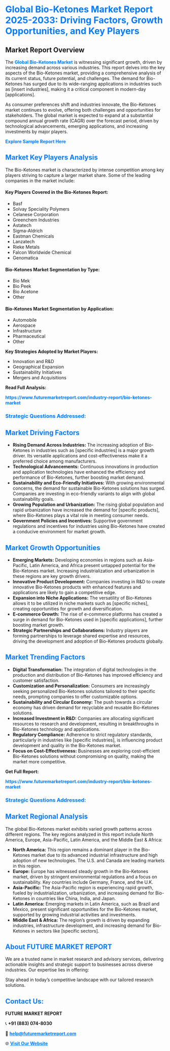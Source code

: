 <h1 style="color: #007BFF;">Global Bio-Ketones Market Report 2025-2033: Driving Factors, Growth Opportunities, and Key Players</h1>

<section id="overview">
<h2>Market Report Overview</h2>
<p>The <a href="https://www.futuremarketreport.com/industry-report/bio-ketones-market" style="color: #007BFF; text-decoration: none;"><strong>Global Bio-Ketones Market</strong></a> is witnessing significant growth, driven by increasing demand across various industries. This report delves into the key aspects of the Bio-Ketones market, providing a comprehensive analysis of its current status, future potential, and challenges. The demand for Bio-Ketones has surged due to its wide-ranging applications in industries such as [insert industries], making it a critical component in modern-day [applications].</p>
<p>As consumer preferences shift and industries innovate, the Bio-Ketones market continues to evolve, offering both challenges and opportunities for stakeholders. The global market is expected to expand at a substantial compound annual growth rate (CAGR) over the forecast period, driven by technological advancements, emerging applications, and increasing investments by major players.</p>
</section>

<section id="overview">
<p><a href="https://www.futuremarketreport.com/request-sample/reportId=30008" style="color: #007BFF; text-decoration: none;"><strong>Explore Sample Report Here</strong></a></p>
</section>

<section id="key-players">
<h2 style="color: #007BFF;">Market Key Players Analysis</h2>
<p>The Bio-Ketones market is characterized by intense competition among key players striving to capture a larger market share. Some of the leading companies in the market include:</p>
<h4>Key Players Covered in the Bio-Ketones Report:</h4>
<ul><li>Basf</li><li>Solvay Speciality Polymers</li><li>Celanese Corporation</li><li>Greenchem Industries</li><li>Astatech</li><li>Sigma-Aldrich</li><li>Eastman Chemicals</li><li>Lanzatech</li><li>Rieke Metals</li><li>Falcon Worldwide Chemical</li><li>Genomatica</li></ul>
<h4>Bio-Ketones Market Segmentation by Type:</h4>
<ul><li>Bio Mek</li><li>Bio Peek</li><li>Bio Acetone</li><li>Other</li></ul>

<h4>Bio-Ketones Market Segmentation by Application:</h4>
<ul><li>Automobile</li><li>Aerospace</li><li>Infrastructure</li><li>Pharmaceutical</li><li>Other</li></ul>
<p><strong>Key Strategies Adopted by Market Players:</strong></p>
<ul>
<li>Innovation and R&D</li>
<li>Geographical Expansion</li>
<li>Sustainability Initiatives</li>
<li>Mergers and Acquisitions</li>
</ul>
</section>

<section>
<p><strong>Read Full Analysis: </strong></p><a href="https://www.futuremarketreport.com/industry-report/bio-ketones-market" style="color: #007BFF; text-decoration: none;"><strong>https://www.futuremarketreport.com/industry-report/bio-ketones-market</strong></a>
<h3 style="color: #007BFF;">Strategic Questions Addressed:</h3>
</section>

<section id="driving-factors">
<h2 style="color: #007BFF;">Market Driving Factors</h2>
<ul>
<li><strong>Rising Demand Across Industries:</strong> The increasing adoption of Bio-Ketones in industries such as [specific industries] is a major growth driver. Its versatile applications and cost-effectiveness make it a preferred choice among manufacturers.</li>
<li><strong>Technological Advancements:</strong> Continuous innovations in production and application technologies have enhanced the efficiency and performance of Bio-Ketones, further boosting market demand.</li>
<li><strong>Sustainability and Eco-Friendly Initiatives:</strong> With growing environmental concerns, the demand for sustainable Bio-Ketones solutions has surged. Companies are investing in eco-friendly variants to align with global sustainability goals.</li>
<li><strong>Growing Population and Urbanization:</strong> The rising global population and rapid urbanization have increased the demand for [specific products], where Bio-Ketones plays a vital role in meeting consumer needs.</li>
<li><strong>Government Policies and Incentives:</strong> Supportive government regulations and incentives for industries using Bio-Ketones have created a conducive environment for market growth.</li>
</ul>
</section>

<section id="growth-opportunities">
<h2 style="color: #007BFF;">Market Growth Opportunities</h2>
<ul>
<li><strong>Emerging Markets:</strong> Developing economies in regions such as Asia-Pacific, Latin America, and Africa present untapped potential for the Bio-Ketones market. Increasing industrialization and urbanization in these regions are key growth drivers.</li>
<li><strong>Innovative Product Development:</strong> Companies investing in R&D to create innovative Bio-Ketones products with enhanced features and applications are likely to gain a competitive edge.</li>
<li><strong>Expansion into Niche Applications:</strong> The versatility of Bio-Ketones allows it to be utilized in niche markets such as [specific niches], creating opportunities for growth and diversification.</li>
<li><strong>E-commerce Growth:</strong> The rise of e-commerce platforms has created a surge in demand for Bio-Ketones used in [specific applications], further boosting market growth.</li>
<li><strong>Strategic Partnerships and Collaborations:</strong> Industry players are forming partnerships to leverage shared expertise and resources, driving the development and adoption of Bio-Ketones products globally.</li>
</ul>
</section>

<section id="trending-factors">
<h2 style="color: #007BFF;">Market Trending Factors</h2>
<ul>
<li><strong>Digital Transformation:</strong> The integration of digital technologies in the production and distribution of Bio-Ketones has improved efficiency and customer satisfaction.</li>
<li><strong>Customization and Personalization:</strong> Consumers are increasingly seeking personalized Bio-Ketones solutions tailored to their specific needs, prompting companies to offer customizable options.</li>
<li><strong>Sustainability and Circular Economy:</strong> The push towards a circular economy has driven demand for recyclable and reusable Bio-Ketones solutions.</li>
<li><strong>Increased Investment in R&D:</strong> Companies are allocating significant resources to research and development, resulting in breakthroughs in Bio-Ketones technology and applications.</li>
<li><strong>Regulatory Compliance:</strong> Adherence to strict regulatory standards, particularly in industries like [specific industries], is influencing product development and quality in the Bio-Ketones market.</li>
<li><strong>Focus on Cost-Effectiveness:</strong> Businesses are exploring cost-efficient Bio-Ketones solutions without compromising on quality, making the market more competitive.</li>
</ul>
</section>

<section>
<p><strong>Get Full Report: </strong></p><a href="https://www.futuremarketreport.com/industry-report/bio-ketones-market" style="color: #007BFF; text-decoration: none;"><strong>https://www.futuremarketreport.com/industry-report/bio-ketones-market</strong></a>
<h3 style="color: #007BFF;">Strategic Questions Addressed:</h3>
</section>


<section id="regional-analysis">
<h2 style="color: #007BFF;">Market Regional Analysis</h2>
<p>The global Bio-Ketones market exhibits varied growth patterns across different regions. The key regions analyzed in this report include North America, Europe, Asia-Pacific, Latin America, and the Middle East & Africa:</p>
<ul>
<li><strong>North America:</strong> This region remains a dominant player in the Bio-Ketones market due to its advanced industrial infrastructure and high adoption of new technologies. The U.S. and Canada are leading markets in this region.</li>
<li><strong>Europe:</strong> Europe has witnessed steady growth in the Bio-Ketones market, driven by stringent environmental regulations and a focus on sustainability. Key countries include Germany, France, and the U.K.</li>
<li><strong>Asia-Pacific:</strong> The Asia-Pacific region is experiencing rapid growth, fueled by industrialization, urbanization, and increasing demand for Bio-Ketones in countries like China, India, and Japan.</li>
<li><strong>Latin America:</strong> Emerging markets in Latin America, such as Brazil and Mexico, present significant opportunities for the Bio-Ketones market, supported by growing industrial activities and investments.</li>
<li><strong>Middle East & Africa:</strong> The region’s growth is driven by expanding industries, infrastructure development, and increasing demand for Bio-Ketones in sectors like [specific sectors].</li>
</ul>
</section>

<footer>
<h2 style="color: #007BFF;">About FUTURE MARKET REPORT</h2>
<p>We are a trusted name in market research and advisory services, delivering actionable insights and strategic support to businesses across diverse industries. Our expertise lies in offering:</p>

<p>Stay ahead in today’s competitive landscape with our tailored research solutions.</p>

<h2 style="color: #007BFF;">Contact Us:</h2>
<p><strong>FUTURE MARKET REPORT</strong></p>
<p>📞 <strong>+91 (883) 074-8030</strong></p>
<p>📧 <strong><a href="mailto:help@futuremarketreport.com" style="color: #007BFF;">help@futuremarketreport.com</a></strong></p>
<p>🌐 <strong><a href="https://www.futuremarketreport.com/" style="color: #007BFF;">Visit Our Website</a></strong></p>
</footer>